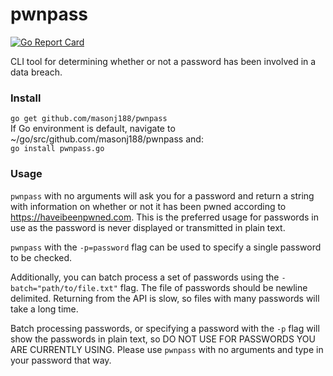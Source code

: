 # pwnpass
[![Go Report Card](https://goreportcard.com/badge/github.com/masonj188/pwnpass)](https://goreportcard.com/report/github.com/masonj188/pwnpass)

CLI tool for determining whether or not a password has been involved in a data breach.


### Install
`go get github.com/masonj188/pwnpass` <br>
If Go environment is default, navigate to ~/go/src/github.com/masonj188/pwnpass and: <br>
`go install pwnpass.go`

### Usage
`pwnpass` with no arguments will ask you for a password and return a string with information on whether or not it has been pwned
according to https://haveibeenpwned.com.  This is the preferred usage for passwords in use as the password is never displayed or transmitted in plain text.

`pwnpass` with the `-p=password` flag can be used to specify a single password to be checked.

Additionally, you can batch process a set of passwords using the `-batch="path/to/file.txt"` flag.  The file of passwords should be newline delimited. Returning from the API is slow, so files with many passwords will take a long time.

Batch processing passwords, or specifying a password with the `-p` flag will show the passwords in plain text, so 
DO NOT USE FOR PASSWORDS YOU ARE CURRENTLY USING.
Please use `pwnpass` with no arguments and type in your password that way.
